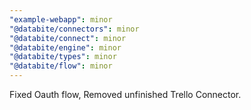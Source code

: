```yaml
---
"example-webapp": minor
"@databite/connectors": minor
"@databite/connect": minor
"@databite/engine": minor
"@databite/types": minor
"@databite/flow": minor
---
```


Fixed Oauth flow, Removed unfinished Trello Connector.
